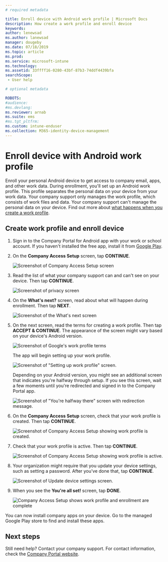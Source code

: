 ```yaml
---
# required metadata

title: Enroll device with Android work profile | Microsoft Docs
description: How create a work profile and enroll device
keywords:
author: lenewsad
ms.author: lanewsad
manager: dougeby
ms.date: 07/18/2019  
ms.topic: article
ms.prod:
ms.service: microsoft-intune
ms.technology:
ms.assetid: 33ffff16-0280-43bf-87b3-74ddf4439bfa
searchScope:
 - User help

# optional metadata

ROBOTS:  
#audience:
#ms.devlang:
ms.reviewer: arnab
ms.suite: ems
#ms.tgt_pltfrm:
ms.custom: intune-enduser
ms.collection: M365-identity-device-management
---
```



# Enroll device with Android work profile

Enroll your personal Android device to get access to company email, apps, and other work data. During enrollment, you'll set up an Android work profile. This profile separates the personal data on your device from your work data. Your company support only manages the work profile, which consists of work files and data. Your company support can't manage the personal data on your device. Find out more about [what happens when you create a work profile](what-happens-when-you-create-a-work-profile-android.md).  

## Create work profile and enroll device

1. Sign in to the Company Portal for Android app with your work or school account. If you haven't installed the free app, install it from [Google Play](https://play.google.com/store/apps/details?id=com.microsoft.windowsintune.companyportal).  

2. On the **Company Access Setup** screen, tap **CONTINUE**.  

    ![Screenshot of Company Access Setup screen](./media/android-wp-02-1908.png)  

3. Read the list of what your company support can and can't see on your device. Then tap **CONTINUE**.   

    ![Screenshot of privacy screen](./media/android-wp-03-1908.png)  

4. On the **What's next?** screen, read about what will happen during enrollment. Then tap **NEXT**.  

    ![Screenshot of the What's next screen](./media/android-wp-04-1908.png)

5. On the next screen, read the terms for creating a work profile. Then tap **ACCEPT & CONTINUE**. The appearance of the screen might vary based on your device's Android version. 

    ![Screenshot of Google's work profile terms](./media/android-wp-05-1908.png)  

    The app will begin setting up your work profile.

     ![Screenshot of "Setting up work profile" screen.](./media/android-wp-05a-1908.png) 

     Depending on your Android version, you might see an additional screen that indicates you're halfway through setup. If you see this screen, wait a few moments until you're redirected and signed in to the Company Portal app.  

     ![Screenshot of "You're halfway there" screen with redirection message.](./media/android-wp-05b-1908.png) 

6. On the **Company Access Setup** screen, check that your work profile is created. Then tap **CONTINUE**.  

    ![Screenshot of Company Access Setup showing work profile is created.](./media/android-wp-06-1908.png)  

7. Check that your work profile is active. Then tap **CONTINUE**. 

    ![Screenshot of Company Access Setup showing work profile is active.](./media/android-wp-07-1908.png)  

8. Your organization might require that you update your device settings, such as setting a password. After you’ve done that, tap **CONTINUE**.  

    ![Screenshot of Update device settings screen.](./media/android-wp-08-1908.png) 

9. When you see the **You're all set!** screen, tap **DONE**.  

    ![Company Access Setup shows work profile and enrollment are complete](./media/android-wp-09-1908.png)  


You can now install company apps on your device. Go to the managed Google Play store to find and install these apps. 

## Next steps  

Still need help? Contact your company support. For contact information, check the [Company Portal website](https://go.microsoft.com/fwlink/?linkid=2010980).
